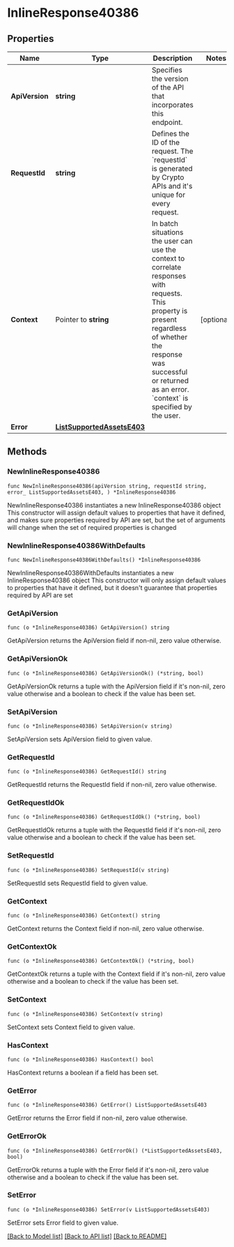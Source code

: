 # InlineResponse40386

## Properties

Name | Type | Description | Notes
------------ | ------------- | ------------- | -------------
**ApiVersion** | **string** | Specifies the version of the API that incorporates this endpoint. | 
**RequestId** | **string** | Defines the ID of the request. The &#x60;requestId&#x60; is generated by Crypto APIs and it&#39;s unique for every request. | 
**Context** | Pointer to **string** | In batch situations the user can use the context to correlate responses with requests. This property is present regardless of whether the response was successful or returned as an error. &#x60;context&#x60; is specified by the user. | [optional] 
**Error** | [**ListSupportedAssetsE403**](ListSupportedAssetsE403.md) |  | 

## Methods

### NewInlineResponse40386

`func NewInlineResponse40386(apiVersion string, requestId string, error_ ListSupportedAssetsE403, ) *InlineResponse40386`

NewInlineResponse40386 instantiates a new InlineResponse40386 object
This constructor will assign default values to properties that have it defined,
and makes sure properties required by API are set, but the set of arguments
will change when the set of required properties is changed

### NewInlineResponse40386WithDefaults

`func NewInlineResponse40386WithDefaults() *InlineResponse40386`

NewInlineResponse40386WithDefaults instantiates a new InlineResponse40386 object
This constructor will only assign default values to properties that have it defined,
but it doesn't guarantee that properties required by API are set

### GetApiVersion

`func (o *InlineResponse40386) GetApiVersion() string`

GetApiVersion returns the ApiVersion field if non-nil, zero value otherwise.

### GetApiVersionOk

`func (o *InlineResponse40386) GetApiVersionOk() (*string, bool)`

GetApiVersionOk returns a tuple with the ApiVersion field if it's non-nil, zero value otherwise
and a boolean to check if the value has been set.

### SetApiVersion

`func (o *InlineResponse40386) SetApiVersion(v string)`

SetApiVersion sets ApiVersion field to given value.


### GetRequestId

`func (o *InlineResponse40386) GetRequestId() string`

GetRequestId returns the RequestId field if non-nil, zero value otherwise.

### GetRequestIdOk

`func (o *InlineResponse40386) GetRequestIdOk() (*string, bool)`

GetRequestIdOk returns a tuple with the RequestId field if it's non-nil, zero value otherwise
and a boolean to check if the value has been set.

### SetRequestId

`func (o *InlineResponse40386) SetRequestId(v string)`

SetRequestId sets RequestId field to given value.


### GetContext

`func (o *InlineResponse40386) GetContext() string`

GetContext returns the Context field if non-nil, zero value otherwise.

### GetContextOk

`func (o *InlineResponse40386) GetContextOk() (*string, bool)`

GetContextOk returns a tuple with the Context field if it's non-nil, zero value otherwise
and a boolean to check if the value has been set.

### SetContext

`func (o *InlineResponse40386) SetContext(v string)`

SetContext sets Context field to given value.

### HasContext

`func (o *InlineResponse40386) HasContext() bool`

HasContext returns a boolean if a field has been set.

### GetError

`func (o *InlineResponse40386) GetError() ListSupportedAssetsE403`

GetError returns the Error field if non-nil, zero value otherwise.

### GetErrorOk

`func (o *InlineResponse40386) GetErrorOk() (*ListSupportedAssetsE403, bool)`

GetErrorOk returns a tuple with the Error field if it's non-nil, zero value otherwise
and a boolean to check if the value has been set.

### SetError

`func (o *InlineResponse40386) SetError(v ListSupportedAssetsE403)`

SetError sets Error field to given value.



[[Back to Model list]](../README.md#documentation-for-models) [[Back to API list]](../README.md#documentation-for-api-endpoints) [[Back to README]](../README.md)


